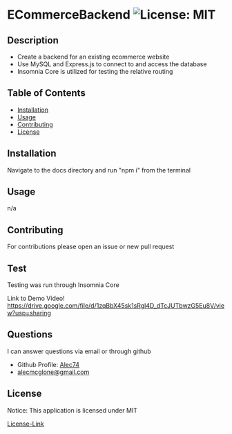 
# ECommerceBackend ![License: MIT](https://img.shields.io/badge/License-MIT-yellow.svg)

  ## Description

  * Create a backend for an existing ecommerce website
  * Use MySQL and Express.js to connect to and access the database
  * Insomnia Core is utilized for testing the relative routing
  
  
  ## Table of Contents
  * [Installation](#installation)
  * [Usage](#usage)
  * [Contributing](#contributing)
  * [License](#license)
  
  ## Installation

  Navigate to the docs directory and run "npm i" from the terminal

  ## Usage

  n/a

  ## Contributing

  For contributions please open an issue or new pull request

  ## Test

  Testing was run through Insomnia Core

  Link to Demo Video! https://drive.google.com/file/d/1zqBbX45sk1sRgl4D_dTcJUTbwzG5Eu8V/view?usp=sharing
  
  ## Questions

  I can answer questions via email or through github

  * Github Profile: [Alec74](https://github.com/Alec74)
  * alecmcglone@gmail.com
  
  ## License
  Notice: This application is licensed under MIT
  
  [License-Link](./LICENSE)
    
  


